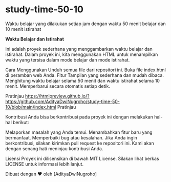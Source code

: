 # study-time-50-10
Waktu belajar yang dilakukan setiap jam dengan waktu 50 menit belajar dan 10 menit istirahat



<b>Waktu Belajar dan Istirahat</b>


Ini adalah proyek sederhana yang menggambarkan waktu belajar dan istirahat. Dalam proyek ini, kita menggunakan HTML untuk menampilkan waktu yang tersisa dalam mode belajar dan mode istirahat.

Cara Menggunakan
Unduh semua file dari repositori ini.
Buka file index.html di peramban web Anda.
Fitur
Tampilan yang sederhana dan mudah dibaca.
Menghitung waktu belajar selama 50 menit dan waktu istirahat selama 10 menit.
Memperbarui secara otomatis setiap detik.

Pratinjau
https://htmlpreview.github.io/?https://github.com/AdityaDwiNugroho/study-time-50-10/blob/main/index.html
Pratinjau

Kontribusi
Anda bisa berkontribusi pada proyek ini dengan melakukan hal-hal berikut:

Melaporkan masalah yang Anda temui.
Menambahkan fitur baru yang bermanfaat.
Memperbaiki bug atau kesalahan.
Jika Anda ingin berkontribusi, silakan kirimkan pull request ke repositori ini. Kami akan dengan senang hati meninjau kontribusi Anda.

Lisensi
Proyek ini dilisensikan di bawah MIT License. Silakan lihat berkas LICENSE untuk informasi lebih lanjut.

Dibuat dengan ❤️ oleh [AdityaDwiNugroho]
